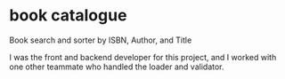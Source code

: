 # book catalogue
 
Book search and sorter by ISBN, Author, and Title 

I was the front and backend developer for this project, and I worked with one other teammate who handled the loader and validator. 